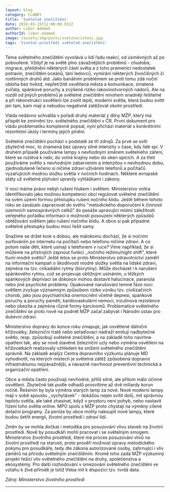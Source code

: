 ```yaml
---
layout: blog
category: CLANKY
title: 'Světelné znečištění'
date: 2018-03-15T12:00:00.032Z
author: Libor Adámek
authorId: libor.adamek
image: /assets/img/posts/svetznecisteni.jpg
tags: 'životní-prostředí světelné-znečištění'
---
```

Téma světelného znečištění vyvolává u lidí řadu reakcí, od úsměvných až po pobouřené. Vždyť je na světě plno závažnějších problémů - chudoba, migrace, přelidnění některých částí světa a z toho pramenící nedostatek potravin, znečištění oceánů, tání ledovců, vymírání některých živočišných či rostlinných druhů atd. Jako banálním problémem se proti tomu zdá noční obloha bez hvězd, nepřetržitě osvětlená města a komunikace, zmatená zvířata, spánkové poruchy a zvýšené riziko rakovinotvorných nádorů. 
Ale na rozdíl od jiných problémů je světelné znečištění mnohem snadněji řešitelné a při rekonstrukci osvětlení lze zvolit lepší, moderní světla, která budou svítit jen tam, kam mají a nebudou negativně zatěžovat okolní prostředí.

Vláda nedávno schválila v pořadí druhý materiál z dílny MŽP, který má přispět ke zmírnění tzv. světelného znečištění v ČR. První dokument pro vládu problematiku komplexně popsal, nyní přichází materiál s konkrétními rezortními úkoly i termíny jejich plnění.

Světelné znečištění pochází v podstatě ze tří zdrojů. Za prvé se svítí zbytečně moc, to znamená bez úpravy silné intenzity v čase, kdy lidé spí. V druhém případě používáme lampy s nevhodným směrem světelného záření, které se rozlévá k nebi, do volné krajiny nebo do oken spících. A za třetí používáme světlo s nevhodným zabarvením a intenzitou v nevhodnou dobu, zjednodušeně řečeno si ničíme zdraví užíváním telefonů a počítačů vyzařujících modrou složku světla v nočních hodinách. Některé evropské státy už světelné plýtvání upravily vyhláškami i zákony. 

V noci máme právo nebýt rušeni hlukem i světlem. Ministerstvo vnitra identifikovalo jako možnou kompetenci obcí regulovat světelné znečištění na svém území formou přestupku rušení nočního klidu. Ještě během tohoto roku se zavázalo zapracovat do svého "metodického doporučení k činnosti územních samosprávných celků" do pasáže upravující místní záležitosti veřejného pořádku informaci o možnosti posouzení některých způsobů obtěžování světlem jako rušení nočního klidu. A obce si pak případné světelné přestupky budou moci řešit samy.

Snažíme se držet krok s dobou, ale málokomu dochází, že si nočním surfováním po internetu na počítači nebo telefonu ničíme zdraví. A co potom naše děti, které usínají s telefonem v ruce? Víme například, že si můžeme na přístrojích zapnout funkci ,,nočního režimu/night shift", které tlumí modré světlo? Ještě letos se proto Ministerstvo zdravotnictví zaměří na informační kampaň o škodlivosti modré složky světla na lidské zdraví, zejména na tzv. cirkadiální rytmy (biorytmy). Může docházet i k narušení spánkového rytmu, což se projevuje obtížným usínáním, u těžkých spánkových deprivací se dokonce mohou dostavit halucinace, paranoia nebo jiné psychické problémy. Opakované narušování temné fáze noci světlem zvyšuje významným způsobem riziko vzniku tzv. civilizačních chorob, jako jsou psychiatrická onemocnění včetně depresí, spánkové poruchy a poruchy paměti, kardiovaskulární nemoci, inzulínová rezistence nebo obezita a zejména různé formy karcinomů. Problematice světelného znečištění se proto nově na podnět MŽP začal zabývat i Národní ústav pro duševní zdraví.

Ministerstvo dopravy do konce roku zmapuje, jak osvětlené dálniční křižovatky, železniční tratě nebo seřaďovací nádraží emitují nadbytečné světlo, resp. způsobují světelné znečištění, a na základě toho navrhne opatření tak, aby se nově stavěné železniční uzly nebo výměna osvětlení na křižovatkách realizovaly vzhledem ke snížení světelného znečištění správně. Na základě analýz Centra dopravního výzkumu plánuje MD vyhodnotit, na kterých místech je světelná zátěž způsobená dopravní infrastrukturou nejzávažnější, a návazně navrhnout preventivní technická a organizační opatření.

Obce a města často používají nevhodné, příliš silné, ale přitom málo účinné osvětlení. Zbytečně tak podle odhadů prosvítíme až dvě miliardy korun ročně. Řešením by byla výměna starých lamp za nové. Nové moderní lampy mají v sobě spoustu ,,vychytávek" - dokážou nejen svítit dolů, mít správnou teplotu světla, ale také zhasínat, když v prostoru není pohyb, nebo nastavit řízení toho světla online. MPO spolu s MŽP proto chystají na výměny cílené dotační programy. Za peníze by obce mohly nakoupit nové lampy, které budou šetřit energii, životní prostředí i zdraví lidí.

Změn by se mohla dočkat i metodika pro posuzování vlivu staveb na životní prostředí. Nově by posudkáři mohli pracovat i se světelným smogem. Ministerstvo životního prostředí, které má proces posuzování vlivů na životní prostředí na starosti, proto prověří možnost úpravy metodického pokynu pro posudkáře, tedy dle zákona autorizované osoby, zahrnující i vliv záměrů na přírodu světelným znečištěním. Kromě toho zadá MŽP výzkumný projekt řešící vliv světelného znečištění na druhy, společenstva a ekosystémy. Pro další rozhodování v omezování světelného znečištění ve vztahu k živé přírodě je totiž třeba mít k dispozici tzv. tvrdá data. 

_Zdroj: Ministerstvo životního prostředí_

- - -

